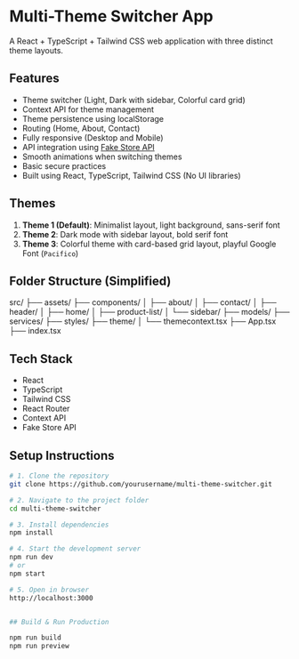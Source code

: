 # Multi-Theme Switcher App

A React + TypeScript + Tailwind CSS web application with three distinct theme layouts.

## Features

- Theme switcher (Light, Dark with sidebar, Colorful card grid)
- Context API for theme management
- Theme persistence using localStorage
- Routing (Home, About, Contact)
- Fully responsive (Desktop and Mobile)
- API integration using [Fake Store API](https://fakestoreapi.com/products)
- Smooth animations when switching themes
- Basic secure practices
- Built using React, TypeScript, Tailwind CSS (No UI libraries)

## Themes

1. **Theme 1 (Default)**: Minimalist layout, light background, sans-serif font
2. **Theme 2**: Dark mode with sidebar layout, bold serif font
3. **Theme 3**: Colorful theme with card-based grid layout, playful Google Font (`Pacifico`)

## Folder Structure (Simplified)

src/
├── assets/
├── components/
│ ├── about/
│ ├── contact/
│ ├── header/
│ ├── home/
│ ├── product-list/
│ └── sidebar/
├── models/
├── services/
├── styles/
├── theme/
│ └── themecontext.tsx
├── App.tsx
├── index.tsx


## Tech Stack

- React
- TypeScript
- Tailwind CSS
- React Router
- Context API
- Fake Store API

## Setup Instructions

```bash
# 1. Clone the repository
git clone https://github.com/yourusername/multi-theme-switcher.git

# 2. Navigate to the project folder
cd multi-theme-switcher

# 3. Install dependencies
npm install

# 4. Start the development server
npm run dev
# or
npm start

# 5. Open in browser
http://localhost:3000


## Build & Run Production

npm run build
npm run preview

